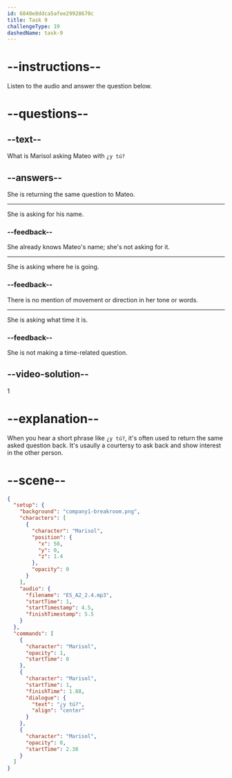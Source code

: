 ```yaml
---
id: 6840e8ddca5afee29928670c
title: Task 9
challengeType: 19
dashedName: task-9
---
```


<!-- (Audio) Marisol: ¿y tú? -->

# --instructions--

Listen to the audio and answer the question below.

# --questions--

## --text--

What is Marisol asking Mateo with `¿y tú?`

## --answers--

She is returning the same question to Mateo.

---

She is asking for his name.

### --feedback--

She already knows Mateo's name; she's not asking for it.

---

She is asking where he is going.

### --feedback--

There is no mention of movement or direction in her tone or words.

---

She is asking what time it is.

### --feedback--

She is not making a time-related question.

## --video-solution--

1

# --explanation--

When you hear a short phrase like `¿y tú?`, it's often used to return the same asked question back. It's usaully a courtersy to ask back and show interest in the other person.

# --scene--

```json
{
  "setup": {
    "background": "company1-breakroom.png",
    "characters": [
      {
        "character": "Marisol",
        "position": {
          "x": 50,
          "y": 0,
          "z": 1.4
        },
        "opacity": 0
      }
    ],
    "audio": {
      "filename": "ES_A2_2.4.mp3",
      "startTime": 1,
      "startTimestamp": 4.5,
      "finishTimestamp": 5.5
    }
  },
  "commands": [
    {
      "character": "Marisol",
      "opacity": 1,
      "startTime": 0
    },
    {
      "character": "Marisol",
      "startTime": 1,
      "finishTime": 1.88,
      "dialogue": {
        "text": "¿y tú?",
        "align": "center"
      }
    },
    {
      "character": "Marisol",
      "opacity": 0,
      "startTime": 2.38
    }
  ]
}
```
